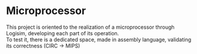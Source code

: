 # Microprocessor
This project is oriented to the realization of a microprocessor through Logisim, developing each part of its operation.  
To test it, there is a dedicated space, made in assembly language, validating its correctness (CIRC -> MIPS)
